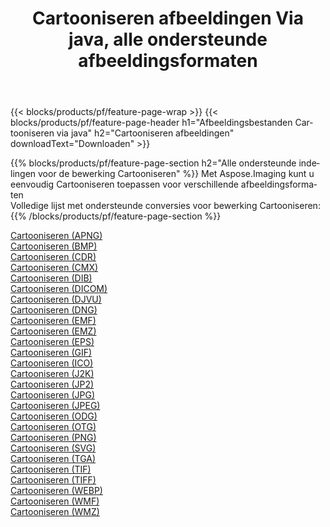 ﻿---
title: Cartooniseren afbeeldingen Via java, alle ondersteunde afbeeldingsformaten 
weight: 3920
url: /nl/java/cartoonify 
lang: nl
langdirlevel: 2
locales: zh-hans,ja,it,ru,de,es,fr,nl,id,lt,pl,pt,vi,tr,ko,zh-hant,ar,hi,th,sv,cs,uk,he
description: Met behulp van Aspose.Imaging kunt u eenvoudig Cartooniseren afbeeldingen maken via java
---

{{< blocks/products/pf/feature-page-wrap >}}
{{< blocks/products/pf/feature-page-header h1="Afbeeldingsbestanden Cartooniseren via java" h2="Cartooniseren afbeeldingen" downloadText="Downloaden" >}}


{{% blocks/products/pf/feature-page-section  h2="Alle ondersteunde indelingen voor de bewerking Cartooniseren" %}}
Met Aspose.Imaging kunt u eenvoudig Cartooniseren toepassen voor verschillende afbeeldingsformaten
<br/>
Volledige lijst met ondersteunde conversies voor bewerking Cartooniseren:
{{% /blocks/products/pf/feature-page-section %}}
<div class="container-fluid productfamilypage bg-gray">
    <div class="convertypes bg-gray agp-content section">
        <div class="container">
		<div class="row other-converters">
		    <div class='col-md-2 other-converter remove-lp remove-rp'><a href="/imaging/nl/java/cartoonify/apng" >Cartooniseren (APNG)</a></div><div class='col-md-2 other-converter remove-lp remove-rp'><a href="/imaging/nl/java/cartoonify/bmp" >Cartooniseren (BMP)</a></div><div class='col-md-2 other-converter remove-lp remove-rp'><a href="/imaging/nl/java/cartoonify/cdr" >Cartooniseren (CDR)</a></div><div class='col-md-2 other-converter remove-lp remove-rp'><a href="/imaging/nl/java/cartoonify/cmx" >Cartooniseren (CMX)</a></div><div class='col-md-2 other-converter remove-lp remove-rp'><a href="/imaging/nl/java/cartoonify/dib" >Cartooniseren (DIB)</a></div><div class='col-md-2 other-converter remove-lp remove-rp'><a href="/imaging/nl/java/cartoonify/dicom" >Cartooniseren (DICOM)</a></div><div class='col-md-2 other-converter remove-lp remove-rp'><a href="/imaging/nl/java/cartoonify/djvu" >Cartooniseren (DJVU)</a></div><div class='col-md-2 other-converter remove-lp remove-rp'><a href="/imaging/nl/java/cartoonify/dng" >Cartooniseren (DNG)</a></div><div class='col-md-2 other-converter remove-lp remove-rp'><a href="/imaging/nl/java/cartoonify/emf" >Cartooniseren (EMF)</a></div><div class='col-md-2 other-converter remove-lp remove-rp'><a href="/imaging/nl/java/cartoonify/emz" >Cartooniseren (EMZ)</a></div><div class='col-md-2 other-converter remove-lp remove-rp'><a href="/imaging/nl/java/cartoonify/eps" >Cartooniseren (EPS)</a></div><div class='col-md-2 other-converter remove-lp remove-rp'><a href="/imaging/nl/java/cartoonify/gif" >Cartooniseren (GIF)</a></div><div class='col-md-2 other-converter remove-lp remove-rp'><a href="/imaging/nl/java/cartoonify/ico" >Cartooniseren (ICO)</a></div><div class='col-md-2 other-converter remove-lp remove-rp'><a href="/imaging/nl/java/cartoonify/j2k" >Cartooniseren (J2K)</a></div><div class='col-md-2 other-converter remove-lp remove-rp'><a href="/imaging/nl/java/cartoonify/jp2" >Cartooniseren (JP2)</a></div><div class='col-md-2 other-converter remove-lp remove-rp'><a href="/imaging/nl/java/cartoonify/jpg" >Cartooniseren (JPG)</a></div><div class='col-md-2 other-converter remove-lp remove-rp'><a href="/imaging/nl/java/cartoonify/jpeg" >Cartooniseren (JPEG)</a></div><div class='col-md-2 other-converter remove-lp remove-rp'><a href="/imaging/nl/java/cartoonify/odg" >Cartooniseren (ODG)</a></div><div class='col-md-2 other-converter remove-lp remove-rp'><a href="/imaging/nl/java/cartoonify/otg" >Cartooniseren (OTG)</a></div><div class='col-md-2 other-converter remove-lp remove-rp'><a href="/imaging/nl/java/cartoonify/png" >Cartooniseren (PNG)</a></div><div class='col-md-2 other-converter remove-lp remove-rp'><a href="/imaging/nl/java/cartoonify/svg" >Cartooniseren (SVG)</a></div><div class='col-md-2 other-converter remove-lp remove-rp'><a href="/imaging/nl/java/cartoonify/tga" >Cartooniseren (TGA)</a></div><div class='col-md-2 other-converter remove-lp remove-rp'><a href="/imaging/nl/java/cartoonify/tif" >Cartooniseren (TIF)</a></div><div class='col-md-2 other-converter remove-lp remove-rp'><a href="/imaging/nl/java/cartoonify/tiff" >Cartooniseren (TIFF)</a></div><div class='col-md-2 other-converter remove-lp remove-rp'><a href="/imaging/nl/java/cartoonify/webp" >Cartooniseren (WEBP)</a></div><div class='col-md-2 other-converter remove-lp remove-rp'><a href="/imaging/nl/java/cartoonify/wmf" >Cartooniseren (WMF)</a></div><div class='col-md-2 other-converter remove-lp remove-rp'><a href="/imaging/nl/java/cartoonify/wmz" >Cartooniseren (WMZ)</a></div>
                </div>
        </div>
    </div>
</div>
<br/>
